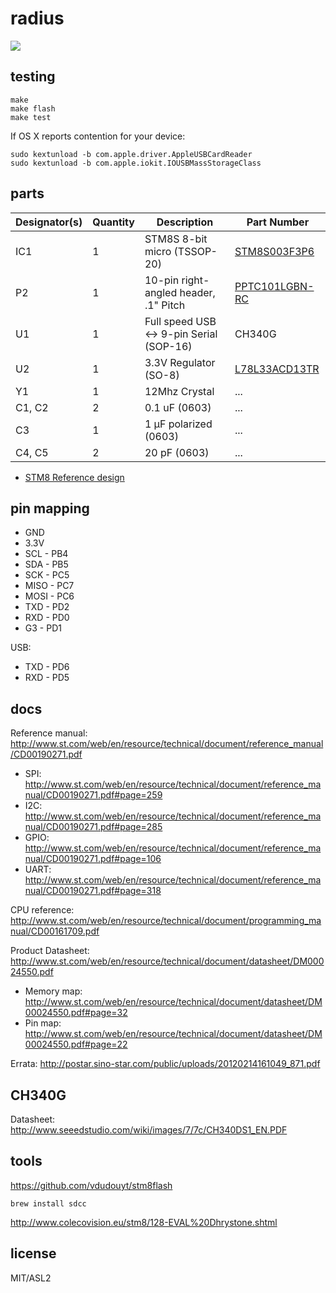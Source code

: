 # radius

![](https://cloud.githubusercontent.com/assets/80639/8431800/d7c6bc7c-1f09-11e5-9089-ed34c545b8b4.png)

## testing

```
make
make flash
make test
```

If OS X reports contention for your device:

```
sudo kextunload -b com.apple.driver.AppleUSBCardReader
sudo kextunload -b com.apple.iokit.IOUSBMassStorageClass
```

## parts

Designator(s) | Quantity | Description | Part Number
--- | --- | --- | ---
IC1 | 1 | STM8S 8-bit micro (TSSOP-20) | [STM8S003F3P6](http://www.digikey.com/product-detail/en/STM8S003F3P6/497-11946-5-ND/2765682)
P2 | 1 | 10-pin right-angled header, .1" Pitch | [PPTC101LGBN-RC](http://www.digikey.com/product-search/en?KeyWords=S5446-ND&WT.z_header=search_go)
U1 | 1 | Full speed USB <-> 9-pin Serial (SOP-16) | CH340G
U2 | 1 | 3.3V Regulator (SO-8) | [L78L33ACD13TR](http://www.digikey.com/product-detail/en/L78L33ACD13TR/497-1199-1-ND/586199)
Y1 | 1 | 12Mhz Crystal | ...
C1, C2 | 2 | 0.1 uF (0603) | ...
C3 | 1 | 1 μF polarized (0603) | ...
C4, C5 | 2 | 20 pF (0603) | ...

* [STM8 Reference design](http://www.st.com/web/en/resource/technical/document/application_note/CD00194637.pdf#page=19)

## pin mapping

* GND
* 3.3V
* SCL - PB4
* SDA - PB5
* SCK - PC5
* MISO - PC7
* MOSI - PC6
* TXD - PD2
* RXD - PD0
* G3 - PD1

USB:

* TXD - PD6
* RXD - PD5

## docs

Reference manual: http://www.st.com/web/en/resource/technical/document/reference_manual/CD00190271.pdf

 * SPI: http://www.st.com/web/en/resource/technical/document/reference_manual/CD00190271.pdf#page=259
 * I2C: http://www.st.com/web/en/resource/technical/document/reference_manual/CD00190271.pdf#page=285
 * GPIO: http://www.st.com/web/en/resource/technical/document/reference_manual/CD00190271.pdf#page=106
 * UART: http://www.st.com/web/en/resource/technical/document/reference_manual/CD00190271.pdf#page=318

CPU reference: http://www.st.com/web/en/resource/technical/document/programming_manual/CD00161709.pdf

Product Datasheet: http://www.st.com/web/en/resource/technical/document/datasheet/DM00024550.pdf

 * Memory map: http://www.st.com/web/en/resource/technical/document/datasheet/DM00024550.pdf#page=32
 * Pin map: http://www.st.com/web/en/resource/technical/document/datasheet/DM00024550.pdf#page=22

 Errata: http://postar.sino-star.com/public/uploads/20120214161049_871.pdf

## CH340G

Datasheet: http://www.seeedstudio.com/wiki/images/7/7c/CH340DS1_EN.PDF

## tools

https://github.com/vdudouyt/stm8flash

```
brew install sdcc
```

http://www.colecovision.eu/stm8/128-EVAL%20Dhrystone.shtml

## license

MIT/ASL2
